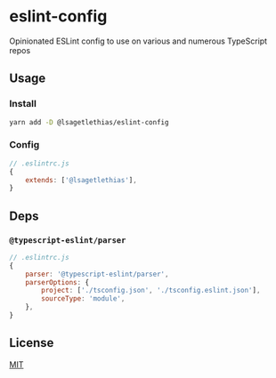 # eslint-config
Opinionated ESLint config to use on various and numerous TypeScript repos

## Usage
### Install
```sh
yarn add -D @lsagetlethias/eslint-config
```

### Config
```js
// .eslintrc.js
{
    extends: ['@lsagetlethias'],
}
```

## Deps
### `@typescript-eslint/parser`
```js
// .eslintrc.js
{
    parser: '@typescript-eslint/parser',
    parserOptions: {
        project: ['./tsconfig.json', './tsconfig.eslint.json'],
        sourceType: 'module',
    },
}
```

## License
[MIT](./LICENSE)